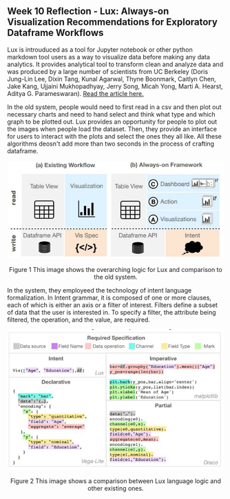 Week 10 Reflection - Lux: Always-on Visualization Recommendations for Exploratory Dataframe Workflows
--
Lux is introuduced as a tool for Jupyter notebook or other python markdown tool users as a way to visualize data before making any data analytics. It provides analytical tool to transform clean and analyze data and was produced by a large number of scientists from UC Berkeley (Doris Jung-Lin Lee, Dixin Tang, Kunal Agarwal, Thyne Boonmark, Caitlyn Chen, Jake Kang,
Ujjaini Mukhopadhyay, Jerry Song, Micah Yong, Marti A. Hearst, Aditya G. Parameswaran). [Read the article here.](https://dl.acm.org/doi/abs/10.14778/3494124.3494151?casa_token=n80224siFFYAAAAA:lkhJowtHwekM8d9ymhRpuTRGkrFdC169bH6tpF37LA4mE8GIt_Mf6pmPvnaPksVnTciJcOK0wJvp)

In the old system, people would need to first read in a csv and then plot out necessary charts and need to hand select and think what type and which graph to be plotted out. Lux provides an opportunity for people to plot out the images when people load the dataset. Then, they provide an interface for users to interact with the plots and select the ones they all like. All these algorithms deosn't add more than two seconds in the process of crafting dataframe. 

<div style="text-align:center">
<img src="./images/week10-1.JPG" />
</div>
<p align="center">Figure 1 This image shows the overarching logic for Lux and comparison to the old system. </p>

In the system, they employeed the technology of intent language formalization. In Intent grammar, it is composed of one or more clauses, each of which is either an axis or a filter of interest. Filters define a subset of data that the user is interested in. To
specify a filter, the attribute being filtered, the operation, and the value, are required.

<div style="text-align:center">
<img src="./images/week10-2.JPG" />
</div>
<p align="center">Figure 2 This image shows a comparison between Lux language logic and other existing ones. </p>